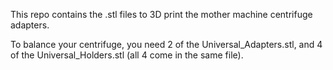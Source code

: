 This repo contains the .stl files to 3D print the mother machine centrifuge adapters. 

To balance your centrifuge, you need 2 of the Universal_Adapters.stl, and 4 of the Universal_Holders.stl (all 4 come in the same file).
